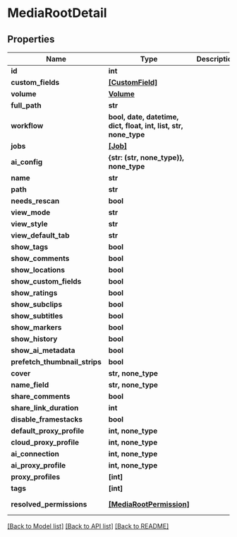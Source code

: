 # MediaRootDetail


## Properties

Name | Type | Description | Notes
------------ | ------------- | ------------- | -------------
**id** | **int** |  | 
**custom_fields** | [**[CustomField]**](CustomField.md) |  | 
**volume** | [**Volume**](Volume.md) |  | 
**full_path** | **str** |  | [readonly] 
**workflow** | **bool, date, datetime, dict, float, int, list, str, none_type** |  | 
**jobs** | [**[Job]**](Job.md) |  | 
**ai_config** | **{str: (str, none_type)}, none_type** |  | 
**name** | **str** |  | 
**path** | **str** |  | 
**needs_rescan** | **bool** |  | 
**view_mode** | **str** |  | 
**view_style** | **str** |  | 
**view_default_tab** | **str** |  | 
**show_tags** | **bool** |  | 
**show_comments** | **bool** |  | 
**show_locations** | **bool** |  | 
**show_custom_fields** | **bool** |  | 
**show_ratings** | **bool** |  | 
**show_subclips** | **bool** |  | 
**show_subtitles** | **bool** |  | 
**show_markers** | **bool** |  | 
**show_history** | **bool** |  | 
**show_ai_metadata** | **bool** |  | 
**prefetch_thumbnail_strips** | **bool** |  | 
**cover** | **str, none_type** |  | 
**name_field** | **str, none_type** |  | 
**share_comments** | **bool** |  | 
**share_link_duration** | **int** |  | 
**disable_framestacks** | **bool** |  | 
**default_proxy_profile** | **int, none_type** |  | 
**cloud_proxy_profile** | **int, none_type** |  | 
**ai_connection** | **int, none_type** |  | 
**ai_proxy_profile** | **int, none_type** |  | 
**proxy_profiles** | **[int]** |  | 
**tags** | **[int]** |  | 
**resolved_permissions** | [**[MediaRootPermission]**](MediaRootPermission.md) |  | [optional] [readonly] 

[[Back to Model list]](../#documentation-for-models) [[Back to API list]](../#documentation-for-api-endpoints) [[Back to README]](../)


